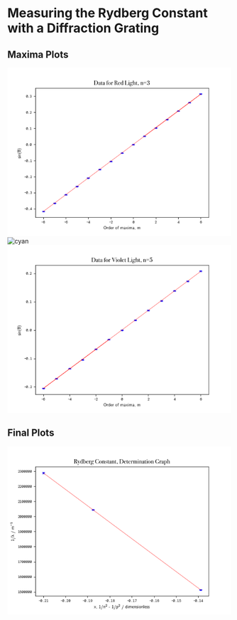 # Measuring the Rydberg Constant with a Diffraction Grating

## Maxima Plots
![red](https://raw.githubusercontent.com/martin-he543/lab-report-spectrometry/main/red.png)
![cyan](https://user-images.githubusercontent.com/41821907/145357108-f2b705be-6c1f-4a08-84de-578167f07469.png)
![violet](https://raw.githubusercontent.com/martin-he543/lab-report-spectrometry/main/violet.png)

## Final Plots
![final](https://raw.githubusercontent.com/martin-he543/lab-report-spectrometry/main/rydberg.png)
